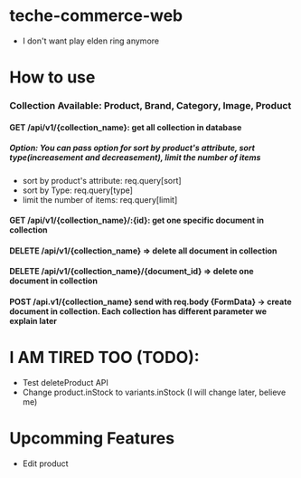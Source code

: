 # teche-commerce-web
- I don't want play elden ring anymore
# How to use

### Collection Available: Product, Brand, Category, Image, Product

#### GET /api/v1/{collection_name}: get all collection in database
##### Option: You can pass option for sort by product's attribute, sort type(increasement and decreasement), limit the number of items
- sort by product's attribute: req.query[sort]
- sort by Type: req.query[type]
- limit the number of items: req.query[limit]


#### GET /api/v1/{collection_name}/:{id}: get one specific document in collection

#### DELETE /api/v1/{collection_name} => delete all document in collection

#### DELETE /api/v1/{collection_name}/{document_id} => delete one document in collection

#### POST /api.v1/{collection_name} send with req.body {FormData} -> create document in collection. Each collection has different parameter we explain later


# I AM TIRED TOO (TODO):
 - Test deleteProduct API
 - Change product.inStock to variants.inStock (I will change later, believe me)

# Upcomming Features 
 - Edit product

